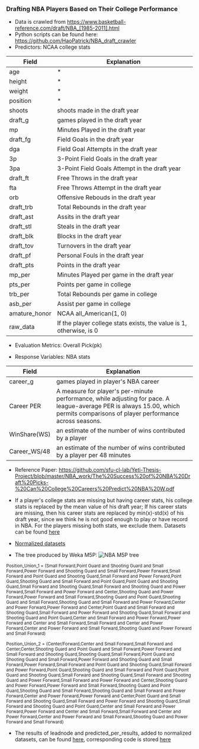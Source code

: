 ### Drafting NBA Players Based on Their College Performance

+ Data is crawled from https://www.basketball-reference.com/draft/NBA_[1985-2011].html
+ Python scripts can be found here: https://github.com/HaoPatrick/NBA_draft_crawler
+ Predictors: NCAA college stats

Field | Explanation|
--------- | ----------- |
age | * |
height | * |
weight | * |
position| * |
shoots | shoots made in the draft year |
draft_g | games played in the draft year|
mp | Minutes Played in the draft year|
draft_fg | Field Goals in the draft year|
dga | Field Goal Attempts in the draft year|
3p | 3-Point Field Goals in the draft year|
3pa | 3-Point Field Goals Attempt in the draft year|
draft_ft | Free Throws in the draft year|
fta |Free Throws Attempt in the draft year|
orb | Offensive Rebouds in the draft year|
draft_trb | Total Rebounds in the draft year|
draft_ast | Assits in the draft year|
draft_stl | Steals in the draft year|
draft_blk | Blocks in the draft year|
draft_tov | Turnovers in the draft year|
draft_pf | Personal Fouls in the draft year|
draft_pts | Points in the draft year|
mp_per | Minutes Played per game in the draft year|
pts_per |Points per game in college|
trb_per | Total Rebounds per game in college|
asb_per | Assist per game in college|
amature_honor | NCAA all_American(1, 0)|
raw_data | If the player college stats exists, the value is 1, otherwise, is 0 |

+ Evaluation Metrics: Overall Pick(pk)

+ Response Variables: NBA stats

Field | Explanation|
--------- | ----------- |
career_g | games played in player's NBA career|
Career PER | A measure for player's per-minute performance, while adjusting for pace. A league-average PER is always 15.00, which permits comparisons of player performance across seasons.|
WinShare(WS) |  an estimate of the number of wins contributed by a player|
Career_WS/48 | an estimate of the number of wins contributed by a player per 48 minutes |


+ Reference Paper: https://github.com/sfu-cl-lab/Yeti-Thesis-Project/blob/master/NBA_work/The%20Success%20of%20NBA%20Draft%20Picks-%20Can%20College%20Careers%20Predict%20NBA%20W.pdf

+ If a player's college stats are missing but having career stats, his college stats is replaced by the mean value of his draft year; If his career stats are missing, then his career stats are replaced by min(x)-std(x) of his draft year, since we think he is not good enough to play or have record in NBA. For the players missing both stats, we exclude them. Datasets can be found [here](https://github.com/sfu-cl-lab/Yeti-Thesis-Project/blob/master/NBA_work/joined_drafted_all_players_original.csv) 

+ [Normalized datasets](https://github.com/sfu-cl-lab/Yeti-Thesis-Project/blob/master/NBA_work/NBA_all_datasets_norm.csv)

+ The tree produced by Weka M5P:
![NBA M5P tree](https://github.com/sfu-cl-lab/Yeti-Thesis-Project/blob/master/NBA_work/M5P_tree.png)

<sub>Position_Union_1 = (Small Forward,Point Guard and Shooting Guard and Small Forward,Power Forward and Shooting Guard and Small Forward,Power Forward,Small Forward and Point Guard and Shooting Guard,Small Forward and Power Forward,Point Guard,Shooting Guard and Small Forward and Point Guard,Point Guard and Shooting Guard,Small Forward and Shooting Guard,Small Forward and Shooting Guard and Power Forward,Small Forward and Power Forward and Center,Shooting Guard and Power Forward,Power Forward and Small Forward,Shooting Guard and Point Guard,Shooting Guard and Small Forward,Shooting Guard and Small Forward and Power Forward,Center and Power Forward,Power Forward and Center,Point Guard and Small Forward and Shooting Guard,Small Forward and Power Forward and Shooting Guard,Small Forward and Shooting Guard and Point Guard,Center and Small Forward and Power Forward,Power Forward and Center and Small Forward,Small Forward and Center and Power Forward,Center and Power Forward and Small Forward,Shooting Guard and Power Forward and Small Forward)</sub>

<sub>Position_Union_2 = (Center/Forward,Center and Small Forward,Small Forward and Center,Center,Shooting Guard and Point Guard and Small Forward,Power Forward and Small Forward and Shooting Guard,Shooting Guard,Small Forward,Point Guard and Shooting Guard and Small Forward,Power Forward and Shooting Guard and Small Forward,Power Forward,Small Forward and Point Guard and Shooting Guard,Small Forward and Power Forward,Point Guard,Shooting Guard and Small Forward and Point Guard,Point Guard and Shooting Guard,Small Forward and Shooting Guard,Small Forward and Shooting Guard and Power Forward,Small Forward and Power Forward and Center,Shooting Guard and Power Forward,Power Forward and Small Forward,Shooting Guard and Point Guard,Shooting Guard and Small Forward,Shooting Guard and Small Forward and Power Forward,Center and Power Forward,Power Forward and Center,Point Guard and Small Forward and Shooting Guard,Small Forward and Power Forward and Shooting Guard,Small Forward and Shooting Guard and Point Guard,Center and Small Forward and Power Forward,Power Forward and Center and Small Forward,Small Forward and Center and Power Forward,Center and Power Forward and Small Forward,Shooting Guard and Power Forward and Small Forward)</sub>

+ The results of leadnode and predicted_per_results, added to normalized datasets, can be found [here](https://github.com/sfu-cl-lab/Yeti-Thesis-Project/blob/master/NBA_work/NBA_all_players_leafnode_results.csv), corresponding code is stored [here](https://github.com/sfu-cl-lab/Yeti-Thesis-Project/blob/master/NBA_work/code.py)



















